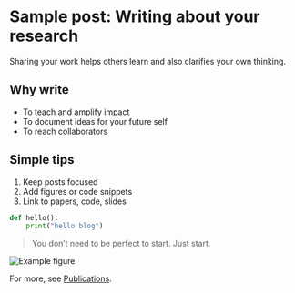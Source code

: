 # Sample post: Writing about your research

Sharing your work helps others learn and also clarifies your own thinking.

## Why write

- To teach and amplify impact
- To document ideas for your future self
- To reach collaborators

## Simple tips

1. Keep posts focused
2. Add figures or code snippets
3. Link to papers, code, slides

```python
def hello():
    print("hello blog")
```

> You don’t need to be perfect to start. Just start.

![Example figure](../assets/img/avatar.svg)

For more, see [Publications](../publications.html).


